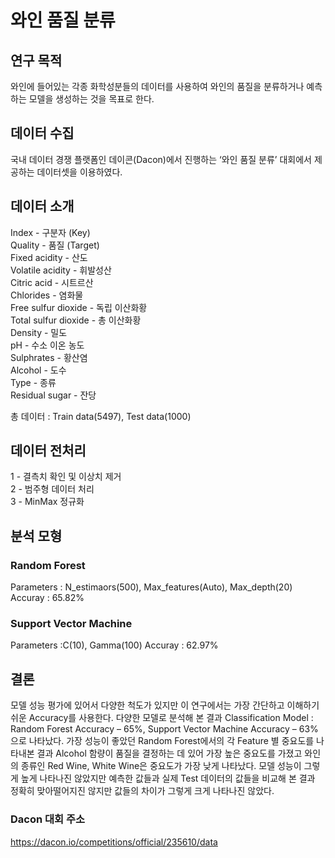 # 와인 품질 분류
## 연구 목적
와인에 들어있는 각종 화학성분들의 데이터를 사용하여 와인의 품질을 분류하거나 예측하는 모델을 생성하는 것을 목표로 한다.
## 데이터 수집
국내 데이터 경쟁 플랫폼인 데이콘(Dacon)에서 진행하는 ‘와인 품질 분류’ 대회에서 제공하는 데이터셋을 이용하였다.
## 데이터 소개
Index - 구분자 (Key)  
Quality - 품질 (Target)  
Fixed acidity - 산도  
Volatile acidity - 휘발성산  
Citric acid - 시트르산  
Chlorides - 염화물  
Free sulfur dioxide - 독립 이산화황  
Total sulfur dioxide - 총 이산화황  
Density - 밀도  
pH - 수소 이온 농도  
Sulphrates - 황산염  
Alcohol - 도수  
Type - 종류  
Residual sugar - 잔당  


총 데이터 : Train data(5497), Test data(1000)
## 데이터 전처리
1 - 결측치 확인 및 이상치 제거  
2 - 범주형 데이터 처리  
3 - MinMax 정규화
## 분석 모형
### Random Forest
Parameters : N_estimaors(500), Max_features(Auto), Max_depth(20)
Accuray : 65.82%
### Support Vector Machine
Parameters :C(10), Gamma(100)
Accuray : 62.97%
## 결론
모델 성능 평가에 있어서 다양한 척도가 있지만 이 연구에서는 가장 간단하고 이해하기 쉬운 Accuracy를 사용한다. 다양한 모델로 분석해 본 결과 Classification Model : Random Forest Accuracy – 65%, Support Vector Machine Accuracy – 63%으로 나타났다. 가장 성능이 좋았던 Random Forest에서의 각 Feature 별 중요도를 나타내본 결과 Alcohol 함량이 품질을 결정하는 데 있어 가장 높은 중요도를 가졌고 와인의 종류인 Red Wine, White Wine은 중요도가 가장 낮게 나타났다. 모델 성능이 그렇게 높게 나타나진 않았지만 예측한 값들과 실제 Test 데이터의 값들을 비교해 본 결과 정확히 맞아떨어지진 않지만 값들의 차이가 그렇게 크게 나타나진 않았다. 

### Dacon 대회 주소
https://dacon.io/competitions/official/235610/data
